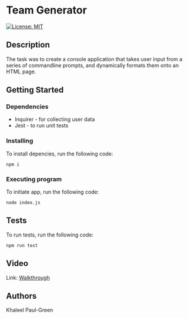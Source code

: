 # Team Generator

[![License: MIT](https://img.shields.io/badge/License-MIT-blue.svg)](https://opensource.org/licenses/MIT)

## Description

The task was to create a console application that takes user input from a series of commandline prompts, and dynamically formats them onto an HTML page.

## Getting Started

### Dependencies

* Inquirer - for collecting user data
* Jest - to run unit tests

### Installing

To install depencies, run the following code:
```
npm i 
```

### Executing program

To initiate app, run the following code:
```
node index.js
```

## Tests

To run tests, run the following code:
```
npm run test
```

## Video

Link: [Walkthrough](https://youtu.be/uBVId_s-kL0)

## Authors

Khaleel Paul-Green
